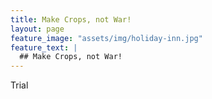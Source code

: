 ```yaml
---
title: Make Crops, not War!
layout: page
feature_image: "assets/img/holiday-inn.jpg"
feature_text: |
  ## Make Crops, not War!
---
```


Trial
